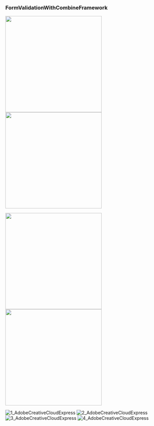 ### FormValidationWithCombineFramework

<p>
 
   <img src="https://user-images.githubusercontent.com/49749125/156152660-cf959724-e2f5-46f4-81dc-ab861a34f7e0.gif" width="300">
  <img src="https://user-images.githubusercontent.com/49749125/156152675-520549b9-e031-4b77-b1de-0a5e5dd0ed0c.gif" width="300">
 
</p>

<p>
 
   <img src="https://user-images.githubusercontent.com/49749125/156152660-cf959724-e2f5-46f4-81dc-ab861a34f7e0.gif" width="300">
  <img src="https://user-images.githubusercontent.com/49749125/156152675-520549b9-e031-4b77-b1de-0a5e5dd0ed0c.gif" width="300">
 
</p>

![1_AdobeCreativeCloudExpress](https://user-images.githubusercontent.com/49749125/156158352-7fcfaa45-577e-4801-9ff0-843c59c768bf.gif)
![2_AdobeCreativeCloudExpress](https://user-images.githubusercontent.com/49749125/156158363-5e3166b8-51bd-4331-98f7-e6476eaf4e1e.gif)
![3_AdobeCreativeCloudExpress](https://user-images.githubusercontent.com/49749125/156158367-f302a342-e22d-4fd2-8ad7-2ed71b5b0b7e.gif)
![4_AdobeCreativeCloudExpress](https://user-images.githubusercontent.com/49749125/156158368-778a8974-343d-4a0c-88aa-37e0c12bbf47.gif)
